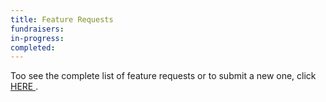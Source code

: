```yaml
---
title: Feature Requests
fundraisers:
in-progress:
completed:
---
```


Too see the complete list of feature requests or to submit a new one, click <a href="https://www.everforo.com/g/focusritemidicontrol/all/All/1/3" target="_blank"> HERE </a>.
